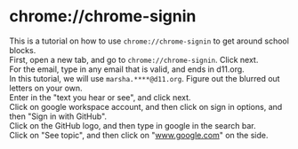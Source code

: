 # chrome://chrome-signin
This is a tutorial on how to use `chrome://chrome-signin` to get around school blocks.  
First, open a new tab, and go to `chrome://chrome-signin`. Click next.  
For the email, type in any email that is valid, and ends in d11.org.  
In this tutorial, we will use `marsha.****@d11.org`. Figure out the blurred out letters on your own.  
Enter in the "text you hear or see", and click next.  
Click on google workspace account, and then click on sign in options, and then "Sign in with GitHub".  
Click on the GitHub logo, and then type in google in the search bar.  
Click on "See topic", and then click on "www.google.com" on the side.
